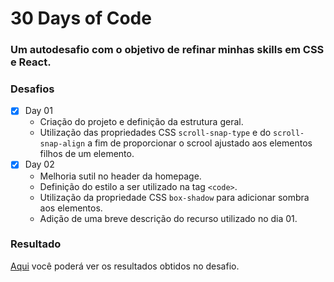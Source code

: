 # 30 Days of Code

### Um autodesafio com o objetivo de refinar minhas skills em CSS e React.

### Desafios

- [X] Day 01
  - Criação do projeto e definição da estrutura geral.
  - Utilização das propriedades CSS <code>scroll-snap-type</code> e do <code>scroll-snap-align</code> a fim de proporcionar o scrool ajustado aos elementos filhos de um elemento.
- [X] Day 02
  - Melhoria sutil no header da homepage.
  - Definição do estilo a ser utilizado na tag <code>\<code></code>.
  - Utilização da propriedade CSS <code>box-shadow</code> para adicionar sombra aos elementos.
  - Adição de uma breve descrição do recurso utilizado no dia 01.

### Resultado

[Aqui](https://leonardojribeiro.github.io/30_days_of_code/) você poderá ver os resultados obtidos no desafio.